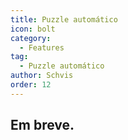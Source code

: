 ```yaml
---
title: Puzzle automático
icon: bolt
category:
  - Features
tag:
  - Puzzle automático
author: Schvis
order: 12
---
```


## Em breve.
